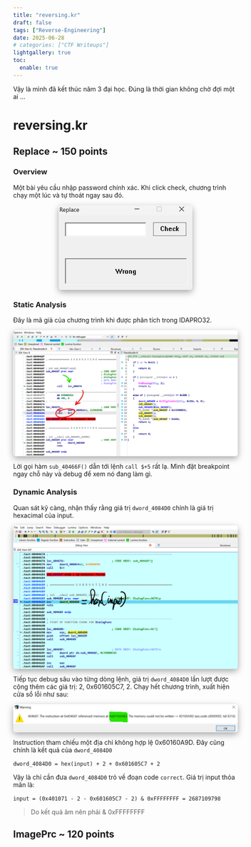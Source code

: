 ```yaml
---
title: "reversing.kr"
draft: false
tags: ["Reverse-Engineering"]
date: 2025-06-28
# categories: ["CTF Writeups"]
lightgallery: true
toc:
  enable: true
---
```


Vậy là mình đã kết thúc năm 3 đại học. Đúng là thời gian không chờ đợi một ai ... 

<!--more-->
<style>
img {
    box-shadow: rgba(0, 0, 0, 0.35) 0px 5px 15px;
    border-radius: 6px;
    display: block; 
    margin-left: auto; 
    margin-right: auto;
}
</style>

# reversing.kr

## Replace ~ 150 points 

### Overview 

Một bài yêu cầu nhập password chính xác. Khi click check, chương trình chạy một lúc và tự thoát ngay sau đó. 

<img src="./1.png" width=300rem>

### Static Analysis

Đây là mã giả của chương trình khi được phân tích trong IDAPRO32. 

<img src="./2.png">

Lời gọi hàm `sub_40466F()` dẫn tới lệnh `call $+5` rất lạ. Mình đặt breakpoint ngay chỗ này và debug để xem nó đang làm gì. 

### Dynamic Analysis

Quan sát kỹ càng, nhận thấy rằng giá trị `dword_4084D0` chính là giá trị hexacimal của input. 

<img src="./3.png">

Tiếp tục debug sâu vào từng dòng lệnh, giá trị `dword_4084D0` lần lượt được cộng thêm các giá trị: 2, 0x601605C7, 2. Chạy hết chương trình, xuất hiện cửa sổ lỗi như sau:

<img src="./4.png">

Instruction tham chiếu một địa chỉ không hợp lệ 0x60160A9D. Đây cũng chính là kết quả của `dword_4084D0`

```
dword_4084D0 = hex(input) + 2 + 0x601605C7 + 2
```

Vậy là chỉ cần đưa `dword_4084D0` trỏ về đoạn code `correct`. Giá trị input thỏa mãn là: 
```
input = (0x401071 - 2 - 0x601605C7 - 2) & 0xFFFFFFFF = 2687109798
```

> Do kết quả âm nên phải & 0xFFFFFFFF 

## ImagePrc ~ 120 points 